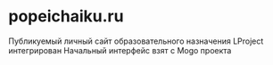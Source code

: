 # popeichaiku.ru
Публикуемый личный сайт образовательного назначения
LProject интегрирован
Начальный интерфейс взят с Mogo проекта
